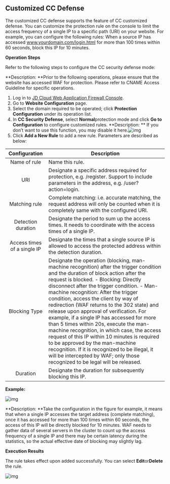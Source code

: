 ## **Customized CC Defense**

The customized CC defense supports the feature of CC customized defense. You can customize the protection rule on the console to limit the access frequency of a single IP to a specific path (URI) on your website. For example, you can configure the following rules: When a source IP has accessed www.yourdomain.com/login.html for more than 100 times within 60 seconds, block this IP for 10 minutes.

**Operation Steps**

Refer to the following steps to configure the CC security defense mode:

**Description: **Prior to the following operations, please ensure that the website has accessed WAF for protection. Please refer to CNAME Access Guideline for specific operations.

1. Log in to [JD Cloud Web Application Firewall Console](https://cloudwaf-console.jdcloud.com).
2. Go to **Website Configuration** page.
3. Select the domain required to be operated; click **Protection Configuration** under its operation list.
4. In **CC Security Defense**, select **Normal**protection mode and click **Go to Configuration** to configure customized rules. 
         **Description: ** If you don’t want to use this function, you may disable it here.![img](https://github.com/jdcloudcom/cn/blob/edit/image/waf-img/%E8%87%AA%E5%AE%9A%E4%B9%89CC%E9%98%B2%E6%8A%A4-1.png)
5. Click **Add a New Rule** to add a new rule. Parameters are described as below:

|      Configuration      | Description                                                         |
| :------------: | ------------------------------------------------------------ |
|    Name of rule    | Name this rule.                                               |
|      URI       | Designate a specific address required for protection, e.g. /register. Support to include parameters in the address, e.g. /user?action=login. |
|    Matching rule    | Complete matching: i.e. accurate matching, the request address will only be counted when it is completely same with the configured URI. |
|    Detection duration    | Designate the period to sum up the access times. It needs to coordinate with the access times of a single IP.           |
| Access times of a single IP | Designate the times that a single source IP is allowed to access the protected address within the detection duration.         |
|    Blocking Type    | Designate the operation (blocking, man-machine recognition) after the trigger condition and the duration of block action after the request is blocked.    - Blocking: Directly disconnect after the trigger condition.      - Man-machine recognition: After the trigger condition, access the client by way of redirection (WAF returns to the 302 state) and release upon approval of verification. For example, if a single IP has accessed for more than 5 times within 20s, execute the man-machine recognition, in which case, the access request of this IP within 10 minutes is required to be approved by the man-machine recognition. If it is recognized to be illegal, it will be intercepted by WAF; only those recognized to be legal will be released. |
|    Duration    | Designate the duration for subsequently blocking this IP.                                     |

**Example:**

![img](https://github.com/jdcloudcom/cn/blob/edit/image/waf-img/%E8%87%AA%E5%AE%9A%E4%B9%89CC%E9%98%B2%E6%8A%A4-2.png)

**Description: **Take the configuration in the figure for example, it means that when a single IP accesses the target address (complete matching), once it has accessed for more than 100 times within 60 seconds, the access of this IP will be directly blocked for 10 minutes. WAF needs to gather data of several servers in the cluster to count up the access frequency of a single IP and there may be certain latency during the statistics, so the actual effective date of blocking may slightly lag.

**Execution Results**

The rule takes effect upon added successfully. You can select **Edit**or**Delete** the rule.

![img](https://github.com/jdcloudcom/cn/blob/edit/image/waf-img/%E8%87%AA%E5%AE%9A%E4%B9%89CC%E9%98%B2%E6%8A%A4-3.png)

 
